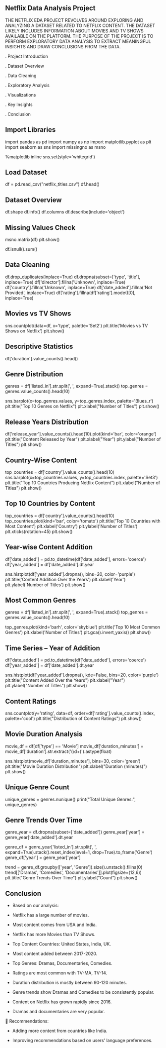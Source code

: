 ## Netflix Data Analysis Project

THE NETFLIX EDA PROJECT REVOLVES AROUND
EXPLORING AND ANALYZING A DATASET RELATED TO
NETFLIX CONTENT. THE DATASET LIKELY INCLUDES
INFORMATION ABOUT MOVIES AND TV SHOWS
AVAILABLE ON THE PLATFORM. THE PURPOSE OF THE
PROJECT IS TO PERFORM EXPLORATORY DATA
ANALYSIS TO EXTRACT MEANINGFUL INSIGHTS AND
DRAW CONCLUSIONS FROM THE DATA.

. Project Introduction

. Dataset Overview

. Data Cleaning

. Exploratory Analysis

. Visualizations

. Key Insights

. Conclusion

## Import Libraries

import pandas as pd
import numpy as np
import matplotlib.pyplot as plt
import seaborn as sns
import missingno as msno

%matplotlib inline
sns.set(style='whitegrid')


## Load Dataset

df = pd.read_csv("netflix_titles.csv")
df.head()

## Dataset Overview

df.shape
df.info()
df.columns
df.describe(include='object')

## Missing Values Check

msno.matrix(df)
plt.show()

df.isnull().sum()

## Data Cleaning

df.drop_duplicates(inplace=True)
df.dropna(subset=['type', 'title'], inplace=True)
df['director'].fillna('Unknown', inplace=True)
df['country'].fillna('Unknown', inplace=True)
df['date_added'].fillna('Not Provided', inplace=True)
df['rating'].fillna(df['rating'].mode()[0], inplace=True)

## Movies vs TV Shows

sns.countplot(data=df, x='type', palette='Set2')
plt.title('Movies vs TV Shows on Netflix')
plt.show()

## Descriptive Statistics

df['duration'].value_counts().head()

## Genre Distribution

genres = df['listed_in'].str.split(', ', expand=True).stack()
top_genres = genres.value_counts().head(10)

sns.barplot(x=top_genres.values, y=top_genres.index, palette='Blues_r')
plt.title("Top 10 Genres on Netflix")
plt.xlabel("Number of Titles")
plt.show()

## Release Years Distribution

df['release_year'].value_counts().head(10).plot(kind='bar', color='orange')
plt.title("Content Released by Year")
plt.xlabel("Year")
plt.ylabel("Number of Titles")
plt.show()

## Country-Wise Content

top_countries = df['country'].value_counts().head(10)
sns.barplot(x=top_countries.values, y=top_countries.index, palette='Set3')
plt.title("Top 10 Countries Producing Netflix Content")
plt.xlabel("Number of Titles")
plt.show()

## Top 10 Countries by Content

top_countries = df['country'].value_counts().head(10)
top_countries.plot(kind='bar', color='tomato')
plt.title('Top 10 Countries with Most Content')
plt.xlabel('Country')
plt.ylabel('Number of Titles')
plt.xticks(rotation=45)
plt.show()

## Year-wise Content Addition

df['date_added'] = pd.to_datetime(df['date_added'], errors='coerce')
df['year_added'] = df['date_added'].dt.year

sns.histplot(df['year_added'].dropna(), bins=20, color='purple')
plt.title('Content Addition Over the Years')
plt.xlabel('Year')
plt.ylabel('Number of Titles')
plt.show()

## Most Common Genres

genres = df['listed_in'].str.split(', ', expand=True).stack()
top_genres = genres.value_counts().head(10)

top_genres.plot(kind='barh', color='skyblue')
plt.title('Top 10 Most Common Genres')
plt.xlabel('Number of Titles')
plt.gca().invert_yaxis()
plt.show()

## Time Series – Year of Addition

df['date_added'] = pd.to_datetime(df['date_added'], errors='coerce')
df['year_added'] = df['date_added'].dt.year

sns.histplot(df['year_added'].dropna(), kde=False, bins=20, color='purple')
plt.title("Content Added Over the Years")
plt.xlabel("Year")
plt.ylabel("Number of Titles")
plt.show()

## Content Ratings

sns.countplot(y='rating', data=df, order=df['rating'].value_counts().index, palette='cool')
plt.title("Distribution of Content Ratings")
plt.show()

## Movie Duration Analysis

movie_df = df[df['type'] == 'Movie']
movie_df['duration_minutes'] = movie_df['duration'].str.extract('(\d+)').astype(float)

sns.histplot(movie_df['duration_minutes'], bins=30, color='green')
plt.title("Movie Duration Distribution")
plt.xlabel("Duration (minutes)")
plt.show()

## Unique Genre Count

unique_genres = genres.nunique()
print("Total Unique Genres:", unique_genres)

## Genre Trends Over Time

genre_year = df.dropna(subset=['date_added'])
genre_year['year'] = genre_year['date_added'].dt.year

genre_df = genre_year['listed_in'].str.split(', ', expand=True).stack().reset_index(level=1, drop=True).to_frame('Genre')
genre_df['year'] = genre_year['year']

trend = genre_df.groupby(['year', 'Genre']).size().unstack().fillna(0)
trend[['Dramas', 'Comedies', 'Documentaries']].plot(figsize=(12,6))
plt.title("Genre Trends Over Time")
plt.ylabel("Count")
plt.show()

## Conclusion

- Based on our analysis:

- Netflix has a large number of movies.

- Most content comes from USA and India.
- Netflix has more Movies than TV Shows.

- Top Content Countries: United States, India, UK.

- Most content added between 2017-2020.

- Top Genres: Dramas, Documentaries, Comedies.

- Ratings are most common with TV-MA, TV-14.

- Duration distribution is mostly between 90-120 minutes.

- Genre trends show Dramas and Comedies to be consistently popular.
- Content on Netflix has grown rapidly since 2016.

- Dramas and documentaries are very popular.

📌 Recommendations:

- Adding more content from countries like India.

- Improving recommendations based on users' language preferences.



